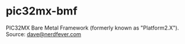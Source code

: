 pic32mx-bmf
===========

PIC32MX Bare Metal Framework (formerly known as "Platform2.X").  Source: dave@nerdfever.com
